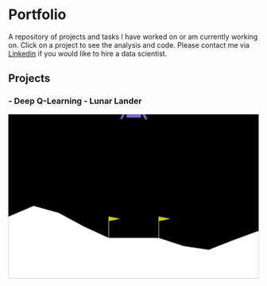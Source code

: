 # Portfolio
A repository of projects and tasks I have worked on or am currently working on.  Click on a project to see the analysis and code.
Please contact me via [Linkedin](https://www.linkedin.com/in/alex-alex-312919268/) if you would like to hire a data scientist.
## Projects

### - Deep Q-Learning - Lunar Lander

![Luna lander](https://github.com/Nazalekser/portfolio/blob/main/Projects/Luna_Lander_Project/images/lunar_lander.gif)

